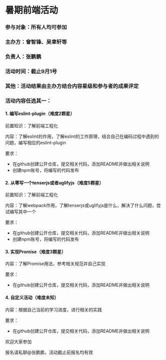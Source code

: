 # 暑期前端活动

### 参与对象：所有人均可参加
### 主办方：曾智锋、吴聿轩等 
### 负责人：张鹏鹏
### 活动时间：截止9月1号

### 其他：活动结果由主办方结合内容星级和参与者的成果评定

### 活动内容任选其一：

#### 1. 编写eslint-plugin（难度2颗星）

前置知识：了解前端工程化

内容：了解eslint的作用，了解eslint的工作原理，结合自己在编码过程中遇到的问题，编写相应的eslint-plugin

要求：

- 在github创建公开仓库，提交相关代码，添加README并做出相关说明
- 创建npm账号，将编写的代码发布

#### 2. 从零写一个tenserjs或者uglifyjs（难度5颗星）

前置知识：了解前端工程化

内容：了解webpack作用，了解tenserjs或uglifyjs是什么，解决了什么问题，尝试编写其中一个

要求：

- 在github创建公开仓库，提交相关代码，添加README并做出相关说明
- 创建npm账号，将编写的代码发布

#### 3. 实现Promise（难度3颗星）

内容：了解Promise用法，参考相关规范并自己实现

要求：

- 在github创建公开仓库，提交相关代码，添加README并做出相关说明

#### 4. 自定义活动（难度未知）

内容：根据自己当前的学习进度，进行相关的实践

要求：

- 在github创建公开仓库，提交相关代码，添加README并做出相关说明

欢迎大家参加

报名请私聊@张鹏鹏，活动截止前报名均有效

